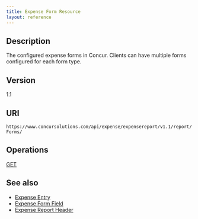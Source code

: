 ```yaml
---
title: Expense Form Resource 
layout: reference
---
```


## Description
The configured expense forms in Concur. Clients can have multiple forms configured for each form type.

## Version
1.1

## URI
`https://www.concursolutions.com/api/expense/expensereport/v1.1/report/Forms/ `

## Operations
[GET][1]  

## See also
* [Expense Entry][2]
* [Expense Form Field][3]
* [Expense Report Header][4]

[1]: https://developer.concur.com/expense-report/expense-form-resource/expense-form-resource-get
[2]: https://developer.concur.com/expense-report/expense-entry-resource
[3]: https://developer.concur.com/expense-report/expense-form-field-resource
[4]: https://developer.concur.com/expense-report/expense-report-header-resource
